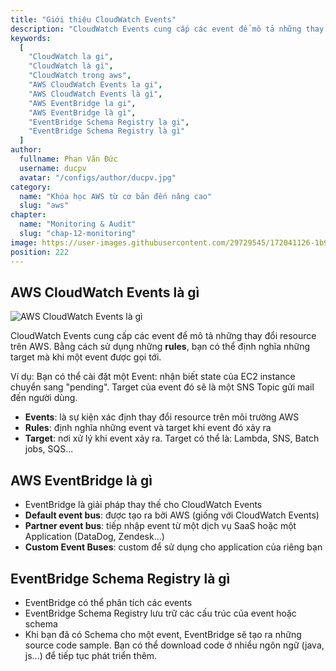 ```yaml
---
title: "Giới thiệu CloudWatch Events"
description: "CloudWatch Events cung cấp các event để mô tả những thay đổi resource trên AWS. Bằng cách sử dụng những rules, bạn có thể định nghĩa những target mà khi một event được gọi tới. EventBridge là giải pháp thay thế cho CloudWatch Events"
keywords:
  [
    "CloudWatch la gi",
    "CloudWatch là gì",
    "CloudWatch trong aws",
    "AWS CloudWatch Events la gi",
    "AWS CloudWatch Events là gì",
    "AWS EventBridge la gi",
    "AWS EventBridge là gì",
    "EventBridge Schema Registry la gi",
    "EventBridge Schema Registry là gì"
  ]
author:
  fullname: Phan Văn Đức
  username: ducpv
  avatar: "/configs/author/ducpv.jpg"
category:
  name: "Khóa học AWS từ cơ bản đến nâng cao"
  slug: "aws"
chapter:
  name: "Monitoring & Audit"
  slug: "chap-12-monitoring"
image: https://user-images.githubusercontent.com/29729545/172041126-1b9595ec-2bba-4509-8639-36944c107bb4.png
position: 222
---
```


## AWS CloudWatch Events là gì

![AWS CloudWatch Events là gì](https://user-images.githubusercontent.com/29729545/172041126-1b9595ec-2bba-4509-8639-36944c107bb4.png)

CloudWatch Events cung cấp các event để mô tả những thay đổi resource trên AWS. Bằng cách sử dụng những **rules**, bạn có thể định nghĩa những target mà khi một event được gọi tới.

Ví dụ: Bạn có thể cài đặt một Event: nhận biết state của EC2 instance chuyển sang "pending". Target của event đó sẽ là một SNS Topic gửi mail đến người dùng.

- **Events**: là sự kiện xác định thay đổi resource trên môi trường AWS
- **Rules**: định nghĩa những event và target khi event đó xảy ra
- **Target**: nơi xử lý khi event xảy ra. Target có thể là: Lambda, SNS, Batch jobs, SQS...

## AWS EventBridge là gì

- EventBridge là giải pháp thay thế cho CloudWatch Events
- **Default event bus**: được tạo ra bởi AWS (giống với CloudWatch Events)
- **Partner event bus**: tiếp nhập event từ một dịch vụ SaaS hoặc một Application (DataDog, Zendesk...)
- **Custom Event Buses**: custom để sử dụng cho application của riêng bạn

## EventBridge Schema Registry là gì

- EventBridge có thể phân tích các events
- EventBridge Schema Registry lưu trữ các cấu trúc của event hoặc schema
- Khi bạn đã có Schema cho một event, EventBridge sẽ tạo ra những source code sample. Bạn có thể download code ở nhiểu ngôn ngữ (java, js...) để tiếp tục phát triển thêm.
